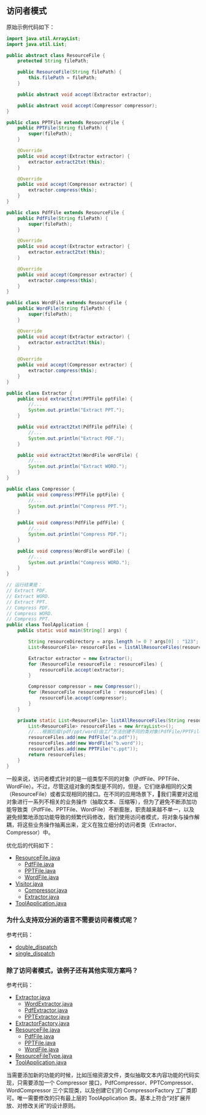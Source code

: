 ## 访问者模式

原始示例代码如下：

```java
import java.util.ArrayList;
import java.util.List;

public abstract class ResourceFile {
    protected String filePath;

    public ResourceFile(String filePath) {
        this.filePath = filePath;
    }

    public abstract void accept(Extractor extractor);

    public abstract void accept(Compressor compressor);
}

public class PPTFile extends ResourceFile {
    public PPTFile(String filePath) {
        super(filePath);
    }

    @Override
    public void accept(Extractor extractor) {
        extractor.extract2txt(this);
    }

    @Override
    public void accept(Compressor extractor) {
        extractor.compress(this);
    }
}

public class PdfFile extends ResourceFile {
    public PdfFile(String filePath) {
        super(filePath);
    }

    @Override
    public void accept(Extractor extractor) {
        extractor.extract2txt(this);
    }

    @Override
    public void accept(Compressor extractor) {
        extractor.compress(this);
    }
}

public class WordFile extends ResourceFile {
    public WordFile(String filePath) {
        super(filePath);
    }

    @Override
    public void accept(Extractor extractor) {
        extractor.extract2txt(this);
    }

    @Override
    public void accept(Compressor extractor) {
        extractor.compress(this);
    }
}

public class Extractor {
    public void extract2txt(PPTFile pptFile) {
        //...
        System.out.println("Extract PPT.");
    }

    public void extract2txt(PdfFile pdfFile) {
        //...
        System.out.println("Extract PDF.");
    }

    public void extract2txt(WordFile wordFile) {
        //...
        System.out.println("Extract WORD.");
    }
}

public class Compressor {
    public void compress(PPTFile pptFile) {
        //...
        System.out.println("Compress PPT.");
    }

    public void compress(PdfFile pdfFile) {
        //...
        System.out.println("Compress PDF.");
    }

    public void compress(WordFile wordFile) {
        //...
        System.out.println("Compress WORD.");
    }
}

// 运行结果是：
// Extract PDF.
// Extract WORD.
// Extract PPT.
// Compress PDF.
// Compress WORD.
// Compress PPT.
public class ToolApplication {
    public static void main(String[] args) {

        String resourceDirectory = args.length != 0 ? args[0] : "123";
        List<ResourceFile> resourceFiles = listAllResourceFiles(resourceDirectory);

        Extractor extractor = new Extractor();
        for (ResourceFile resourceFile : resourceFiles) {
            resourceFile.accept(extractor);
        }

        Compressor compressor = new Compressor();
        for (ResourceFile resourceFile : resourceFiles) {
            resourceFile.accept(compressor);
        }
    }

    private static List<ResourceFile> listAllResourceFiles(String resourceDirectory) {
        List<ResourceFile> resourceFiles = new ArrayList<>();
        //...根据后缀(pdf/ppt/word)由工厂方法创建不同的类对象(PdfFile/PPTFile/WordFile)
        resourceFiles.add(new PdfFile("a.pdf"));
        resourceFiles.add(new WordFile("b.word"));
        resourceFiles.add(new PPTFile("c.ppt"));
        return resourceFiles;
    }
}
```

一般来说，访问者模式针对的是一组类型不同的对象（PdfFile、PPTFile、WordFile）。不过，尽管这组对象的类型是不同的，但是，它们继承相同的父类（ResourceFile）或者实现相同的接口。在不同的应用场景下，我们需要对这组对象进行一系列不相关的业务操作（抽取文本、压缩等），但为了避免不断添加功能导致类（PdfFile、PPTFile、WordFile）不断膨胀，职责越来越不单一，以及避免频繁地添加功能导致的频繁代码修改，我们使用访问者模式，将对象与操作解耦，将这些业务操作抽离出来，定义在独立细分的访问者类（Extractor、Compressor）中。

优化后的代码如下：

- [ResourceFile.java](ResourceFile.java)
    - [PdfFile.java](PdfFile.java)
    - [PPTFile.java](PPTFile.java)
    - [WordFile.java](WordFile.java)
- [Visitor.java](Visitor.java)
    - [Compressor.java](Compressor.java)
    - [Extractor.java](Extractor.java)
- [ToolApplication.java](ToolApplication.java)

### 为什么支持双分派的语言不需要访问者模式呢？

参考代码：

- [double_dispatch](double_dispatch)
- [single_dispatch](single_dispatch)

### 除了访问者模式，该例子还有其他实现方案吗？

参考代码：

- [Extractor.java](alternative_solution%2FExtractor.java)
  - [WordExtractor.java](alternative_solution%2FWordExtractor.java)
  - [PdfExtractor.java](alternative_solution%2FPdfExtractor.java)
  - [PPTExtractor.java](alternative_solution%2FPPTExtractor.java)
- [ExtractorFactory.java](alternative_solution%2FExtractorFactory.java)
- [ResourceFile.java](alternative_solution%2FResourceFile.java)
  - [PdfFile.java](alternative_solution%2FPdfFile.java)
  - [PPTFile.java](alternative_solution%2FPPTFile.java)
  - [WordFile.java](alternative_solution%2FWordFile.java)
- [ResourceFileType.java](alternative_solution%2FResourceFileType.java)
- [ToolApplication.java](alternative_solution%2FToolApplication.java)

当需要添加新的功能的时候，比如压缩资源文件，类似抽取文本内容功能的代码实现，只需要添加一个 Compressor 接口，PdfCompressor、PPTCompressor、WordCompressor 三个实现类，以及创建它们的 CompressorFactory 工厂类即可。唯一需要修改的只有最上层的 ToolApplication 类。基本上符合“对扩展开放、对修改关闭”的设计原则。


